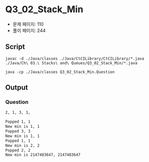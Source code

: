 # Q3_02_Stack_Min

- 문제 페이지: 110
- 풀이 페이지: 244

## Script

```script
javac -d ./Java/classes ./Java/CtCILibrary/CtCILibrary/*.java ./Java/Ch\ 03.\ Stacks\ and\ Queues/Q3_02_Stack_Min/*.java

java -cp ./Java/classes Q3_02_Stack_Min.Question
```

## Output

### Question

```txt
2, 1, 3, 1,

Popped 1, 1
New min is 1, 1
Popped 3, 3
New min is 1, 1
Popped 1, 1
New min is 2, 2
Popped 2, 2
New min is 2147483647, 2147483647
```
